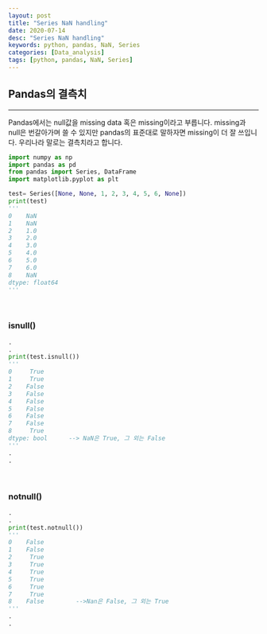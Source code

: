 ```yaml
---
layout: post
title: "Series NaN handling"
date: 2020-07-14
desc: "Series NaN handling"
keywords: python, pandas, NaN, Series
categories: [Data_analysis]
tags: [python, pandas, NaN, Series]
---
```


## Pandas의 결측치

___

Pandas에서는 null값을 missing data 혹은 missing이라고 부릅니다. missing과 null은 번갈아가며 쓸 수 있지만 pandas의 표준대로 말하자면 missing이 더 잘 쓰입니다. 우리나라 말로는 결측치라고 합니다.

~~~python
import numpy as np
import pandas as pd
from pandas import Series, DataFrame
import matplotlib.pyplot as plt

test= Series([None, None, 1, 2, 3, 4, 5, 6, None])
print(test)
'''
0    NaN
1    NaN
2    1.0
3    2.0
4    3.0
5    4.0
6    5.0
7    6.0
8    NaN
dtype: float64
'''
~~~

<br>

### isnull()

~~~python
.
.
print(test.isnull())
'''
0     True
1     True
2    False
3    False
4    False
5    False
6    False
7    False
8     True
dtype: bool      --> NaN은 True, 그 외는 False
'''
.
.
~~~

<br>

### notnull()

~~~python
.
.
print(test.notnull())
'''
0    False
1    False
2     True
3     True
4     True
5     True
6     True
7     True
8    False         -->Nan은 False, 그 외는 True
'''
.
.
~~~